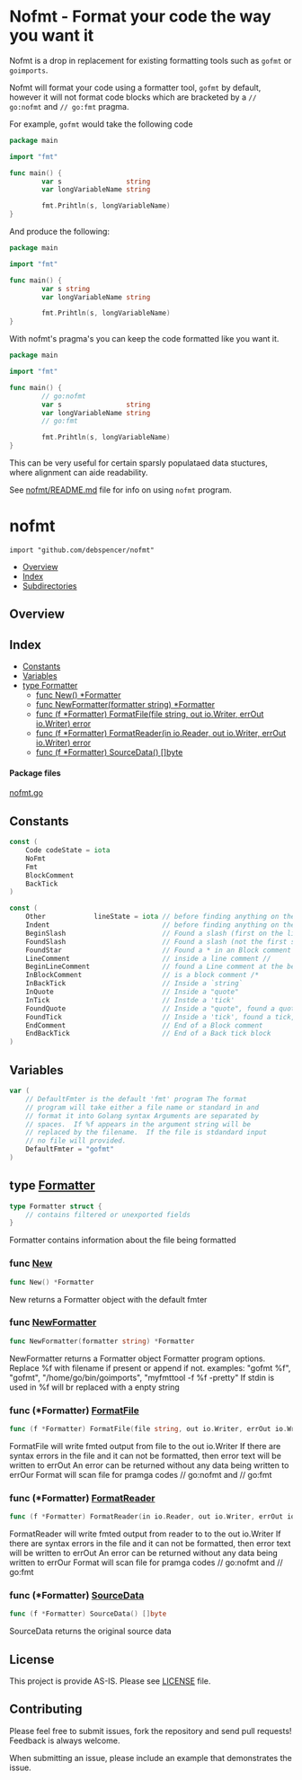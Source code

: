 # Nofmt - Format your code the way you want it

Nofmt is a drop in replacement for existing formatting tools such as `gofmt` or `goimports`.

Nofmt will format your code using a formatter tool, `gofmt` by
default, however it will not format code blocks which are bracketed by
a `// go:nofmt` and `// go:fmt` pragma.

For example, `gofmt` would take the following code

```go
package main

import "fmt"

func main() {
        var s                string
        var longVariableName string

        fmt.Prihtln(s, longVariableName)
}
```

And produce the following:
```go
package main

import "fmt"

func main() {
        var s string
        var longVariableName string

        fmt.Prihtln(s, longVariableName)
}
```

With nofmt's pragma's you can keep the code formatted like you want it.

```go
package main

import "fmt"

func main() {
        // go:nofmt
        var s                string
        var longVariableName string
        // go:fmt

        fmt.Prihtln(s, longVariableName)
}
```

This can be very useful for certain sparsly populataed data stuctures, where alignment can aide readability.

See [nofmt/README.md](nofmt/README.md) file for info on using `nofmt` program.


# nofmt
`import "github.com/debspencer/nofmt"`

* [Overview](#pkg-overview)
* [Index](#pkg-index)
* [Subdirectories](#pkg-subdirectories)

## <a name="pkg-overview">Overview</a>



## <a name="pkg-index">Index</a>
* [Constants](#pkg-constants)
* [Variables](#pkg-variables)
* [type Formatter](#Formatter)
  * [func New() *Formatter](#New)
  * [func NewFormatter(formatter string) *Formatter](#NewFormatter)
  * [func (f *Formatter) FormatFile(file string, out io.Writer, errOut io.Writer) error](#Formatter.FormatFile)
  * [func (f *Formatter) FormatReader(in io.Reader, out io.Writer, errOut io.Writer) error](#Formatter.FormatReader)
  * [func (f *Formatter) SourceData() []byte](#Formatter.SourceData)


#### <a name="pkg-files">Package files</a>
[nofmt.go](/src/github.com/debspencer/nofmt/nofmt.go) 

## <a name="pkg-constants">Constants</a>
``` go
const (
    Code codeState = iota
    NoFmt
    Fmt
    BlockComment
    BackTick
)
```
``` go
const (
    Other            lineState = iota // before finding anything on the line
    Indent                            // before finding anything on the line
    BeginSlash                        // Found a slash (first on the line)
    FoundSlash                        // Found a slash (not the first slash)
    FoundStar                         // Found a * in an Block comment
    LineComment                       // inside a line comment //
    BeginLineComment                  // found a Line comment at the being of the line
    InBlockComment                    // is a block comment /*
    InBackTick                        // Inside a `string`
    InQuote                           // Inside a "quote"
    InTick                            // Instde a 'tick'
    FoundQuote                        // Inside a "quote", found a quote, peek back for \
    FoundTick                         // Inside a 'tick', found a tick, peek back for \
    EndComment                        // End of a Block comment
    EndBackTick                       // End of a Back tick block
)
```

## <a name="pkg-variables">Variables</a>
``` go
var (
    // DefaultFmter is the default 'fmt' program The format
    // program will take either a file name or standard in and
    // format it into Golang syntax Arguments are separated by
    // spaces.  If %f appears in the argument string will be
    // replaced by the filename.  If the file is stdandard input
    // no file will provided.
    DefaultFmter = "gofmt"
)
```

## <a name="Formatter">type</a> [Formatter](/src/target/nofmt.go?s=716:1121#L32)
``` go
type Formatter struct {
    // contains filtered or unexported fields
}

```
Formatter contains information about the file being formatted

### <a name="New">func</a> [New](/src/target/nofmt.go?s=1262:1283#L43)
``` go
func New() *Formatter
```
New returns a Formatter object with the default fmter

### <a name="NewFormatter">func</a> [NewFormatter](/src/target/nofmt.go?s=1616:1662#L53)
``` go
func NewFormatter(formatter string) *Formatter
```
NewFormatter returns a Formatter object
Formatter program options.  Replace %f with filename if present or append if not.
examples: "gofmt %f", "gofmt", "/home/go/bin/goimports", "myfmttool -f %f -pretty"
If stdin is used in %f will br replaced with a enpty string

### <a name="Formatter.FormatFile">func</a> (\*Formatter) [FormatFile](/src/target/nofmt.go?s=2079:2161#L67)
``` go
func (f *Formatter) FormatFile(file string, out io.Writer, errOut io.Writer) error
```
FormatFile will write fmted output from file to the out io.Writer
If there are syntax errors in the file and it can not be formatted, then error text will be written to errOut
An error can be returned without any data being written to errOur
Format will scan file for pramga codes // go:nofmt and // go:fmt

### <a name="Formatter.FormatReader">func</a> (\*Formatter) [FormatReader](/src/target/nofmt.go?s=2650:2735#L84)
``` go
func (f *Formatter) FormatReader(in io.Reader, out io.Writer, errOut io.Writer) error
```
FormatReader will write fmted output from reader to to the out io.Writer
If there are syntax errors in the file and it can not be formatted, then error text will be written to errOut
An error can be returned without any data being written to errOur
Format will scan file for pramga codes // go:nofmt and // go:fmt

### <a name="Formatter.SourceData">func</a> (\*Formatter) [SourceData](/src/target/nofmt.go?s=3976:4015#L129)
``` go
func (f *Formatter) SourceData() []byte
```
SourceData returns the original source data

## License
This project is provide AS-IS.  Please see [LICENSE](LICENSE) file.

## Contributing

Please feel free to submit issues, fork the repository and send pull requests!  Feedback is always welcome.

When submitting an issue, please include an example that demonstrates the issue.
